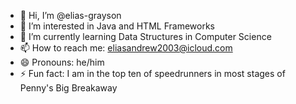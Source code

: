 - 👋 Hi, I’m @elias-grayson
- 👀 I’m interested in Java and HTML Frameworks
- 🌱 I’m currently learning Data Structures in Computer Science
- 📫 How to reach me: eliasandrew2003@icloud.com
- 😄 Pronouns: he/him
- ⚡ Fun fact: I am in the top ten of speedrunners in most stages of Penny's Big Breakaway

<!---
elias-grayson/elias-grayson is a ✨ special ✨ repository because its `README.md` (this file) appears on your GitHub profile.
You can click the Preview link to take a look at your changes.
--->
